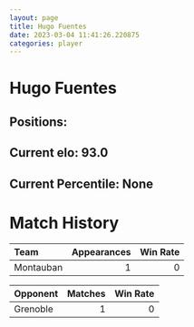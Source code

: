 ```yaml
---  
layout: page  
title: Hugo Fuentes  
date: 2023-03-04 11:41:26.220875  
categories: player  
---
```

# Hugo Fuentes

## Positions: 

## Current elo: 93.0

## Current Percentile: None

# Match History


| Team      |   Appearances |   Win Rate |
|:----------|--------------:|-----------:|
| Montauban |             1 |          0 |

| Opponent   |   Matches |   Win Rate |
|:-----------|----------:|-----------:|
| Grenoble   |         1 |          0 |